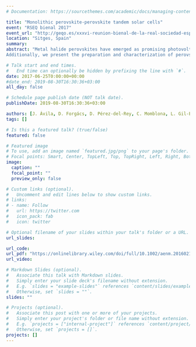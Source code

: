 ```yaml
---
# Documentation: https://sourcethemes.com/academic/docs/managing-content/

title: "Monolithic perovskite-perovskite tandem solar cells"
event: "RSEQ bienal 2017"
event_url: "http://geqo.es/xxxvi-reunion-bienal-de-la-real-sociedad-espanola-de-quimica/"
location: "Sitges, Spain"  
summary:
abstract: "Metal halide perovskites have emerged as promising photovoltaic materials, with record efficiencies beyond 20%. Perovskite solar cells, mostly employ solution processed perovskite layers. Evaporated methylammonium lead iodide perovskite films have also been reported and been employed in solar cells. Our group has developed several perovskite solar cells, using vacuum deposition methods. These metal oxide free perovskite cells exhibit high power-conversion efficiencies. We will present our work on fully evaporated perovskite devices reaching power conversion efficiencies as high as 20 % in a planar device.
Additionally, we present the preparation and characterization of perovskite films (Cs0.15FA0.85Pb(BrxI1-x)3) suitable as wide bandgap (2.0 eV) absorber for tandem applications. Using a multi-layer stack employing different perovskite films and organic transport layers allows us to prepare tandem solar cells with high efficiency and open circuit voltage above 2.3 V."

# Talk start and end times.
#   End time can optionally be hidden by prefixing the line with `#`.
date: 2017-06-25T0:00:00+00:00
#date_end: 2019-08-30T16:30:36+03:00
all_day: false

# Schedule page publish date (NOT talk date).
publishDate: 2019-08-30T16:30:36+03:00

authors: [J. Ávila, D. Forgács, D. Pérez-del-Rey, C. Momblona, L. Gil-Escrig, B. Dänekamp, M. Sessolo, H. Bolink]
tags: []

# Is this a featured talk? (true/false)
featured: false

# Featured image
# To use, add an image named `featured.jpg/png` to your page's folder. 
# Focal points: Smart, Center, TopLeft, Top, TopRight, Left, Right, BottomLeft, Bottom, BottomRight.
image:
  caption: ""
  focal_point: ""
  preview_only: false

# Custom links (optional).
#   Uncomment and edit lines below to show custom links.
# links:
# - name: Follow
#   url: https://twitter.com
#   icon_pack: fab
#   icon: twitter

# Optional filename of your slides within your talk's folder or a URL.
url_slides:

url_code:
url_pdf: "https://onlinelibrary.wiley.com/doi/full/10.1002/aenm.201602121"
url_video:

# Markdown Slides (optional).
#   Associate this talk with Markdown slides.
#   Simply enter your slide deck's filename without extension.
#   E.g. `slides = "example-slides"` references `content/slides/example-slides.md`.
#   Otherwise, set `slides = ""`.
slides: ""

# Projects (optional).
#   Associate this post with one or more of your projects.
#   Simply enter your project's folder or file name without extension.
#   E.g. `projects = ["internal-project"]` references `content/project/deep-learning/index.md`.
#   Otherwise, set `projects = []`.
projects: []
---
```

